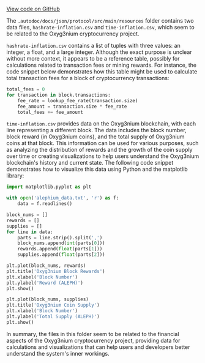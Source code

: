 [View code on GitHub](https://github.com/alephium/alephium/.autodoc/docs/json/protocol/src/main/resources)

The `.autodoc/docs/json/protocol/src/main/resources` folder contains two data files, `hashrate-inflation.csv` and `time-inflation.csv`, which seem to be related to the Oxyg3nium cryptocurrency project.

`hashrate-inflation.csv` contains a list of tuples with three values: an integer, a float, and a large integer. Although the exact purpose is unclear without more context, it appears to be a reference table, possibly for calculations related to transaction fees or mining rewards. For instance, the code snippet below demonstrates how this table might be used to calculate total transaction fees for a block of cryptocurrency transactions:

```python
total_fees = 0
for transaction in block.transactions:
    fee_rate = lookup_fee_rate(transaction.size)
    fee_amount = transaction.size * fee_rate
    total_fees += fee_amount
```

`time-inflation.csv` provides data on the Oxyg3nium blockchain, with each line representing a different block. The data includes the block number, block reward (in Oxyg3nium coins), and the total supply of Oxyg3nium coins at that block. This information can be used for various purposes, such as analyzing the distribution of rewards and the growth of the coin supply over time or creating visualizations to help users understand the Oxyg3nium blockchain's history and current state. The following code snippet demonstrates how to visualize this data using Python and the matplotlib library:

```python
import matplotlib.pyplot as plt

with open('alephium_data.txt', 'r') as f:
    data = f.readlines()

block_nums = []
rewards = []
supplies = []
for line in data:
    parts = line.strip().split(',')
    block_nums.append(int(parts[0]))
    rewards.append(float(parts[1]))
    supplies.append(float(parts[2]))

plt.plot(block_nums, rewards)
plt.title('Oxyg3nium Block Rewards')
plt.xlabel('Block Number')
plt.ylabel('Reward (ALEPH)')
plt.show()

plt.plot(block_nums, supplies)
plt.title('Oxyg3nium Coin Supply')
plt.xlabel('Block Number')
plt.ylabel('Total Supply (ALEPH)')
plt.show()
```

In summary, the files in this folder seem to be related to the financial aspects of the Oxyg3nium cryptocurrency project, providing data for calculations and visualizations that can help users and developers better understand the system's inner workings.
